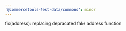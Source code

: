 ```yaml
---
'@commercetools-test-data/commons': minor
---
```


fix(address): replacing depracated fake address function
